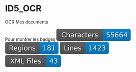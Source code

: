 # ID5_OCR
 OCR
Mes documents


Pour montrer les badges
![characters badge](badges/characters.svg) ![regions badge](badges/regions.svg) ![lines badge](badges/lines.svg) ![files badge](badges/files.svg) 